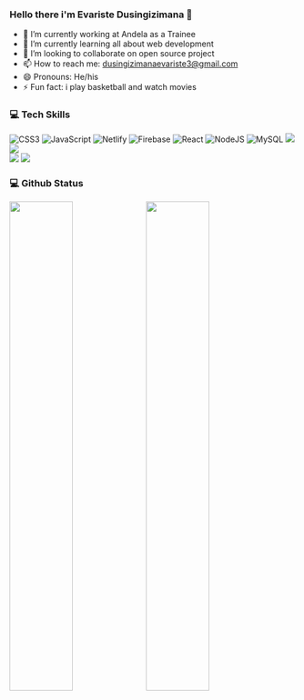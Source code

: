 ### Hello there i'm Evariste Dusingizimana 👋

- 🔭 I’m currently working at Andela as a Trainee
- 🌱 I’m currently learning all about web development
- 👯 I’m looking to collaborate on open source project
- 📫 How to reach me: dusingizimanaevariste3@gmail.com
- 😄 Pronouns: He/his
- ⚡ Fun fact: i play basketball and watch movies
### 💻 Tech Skills
![CSS3](https://img.shields.io/badge/css3-%231572B6.svg?style=for-the-badge&logo=css3&logoColor=white)
![JavaScript](https://img.shields.io/badge/javascript-%23323330.svg?style=for-the-badge&logo=javascript&logoColor=%23F7DF1E)
![Netlify](https://img.shields.io/badge/netlify-%23000000.svg?style=for-the-badge&logo=netlify&logoColor=#00C7B7)
![Firebase](https://img.shields.io/badge/firebase-%23039BE5.svg?style=for-the-badge&logo=firebase)
![React](https://img.shields.io/badge/react-%2320232a.svg?style=for-the-badge&logo=react&logoColor=%2361DAFB)
![NodeJS](https://img.shields.io/badge/node.js-6DA55F?style=for-the-badge&logo=node.js&logoColor=white)
![MySQL](https://img.shields.io/badge/mysql-%2300f.svg?style=for-the-badge&logo=mysql&logoColor=white)
<img src="https://img.shields.io/badge/MongoDB-%234ea94b.svg?style=for-the-badge&logo=mongodb&logoColor=white"/>
    <img src="https://img.shields.io/badge/-Github-181717?style=flat-square&logo=GitHub&logoColor=white"/>         
    <img src="https://img.shields.io/badge/-sequelize-4285F4?style=flat-square&logo=Bootstrapp%&=white"/>
    <img src="https://img.shields.io/badge/-Git-F44D27?style=flat-square&logo=Git&logoColor=white"/>
### 💻 Github Status
<img align="left" width="47%" src="https://github-readme-stats.vercel.app/api?username=Evaristekanova&show_icons=true&theme=merko"/>
<img align="left" width="47%" src="https://github-readme-stats.vercel.app/api/top-langs/?username=Evaristekanova&layout=compact"/>
<!-- <img src="https://github-readme-stats.vercel.app/api?username=Evaristekanova&show_icons=true"/> -->
